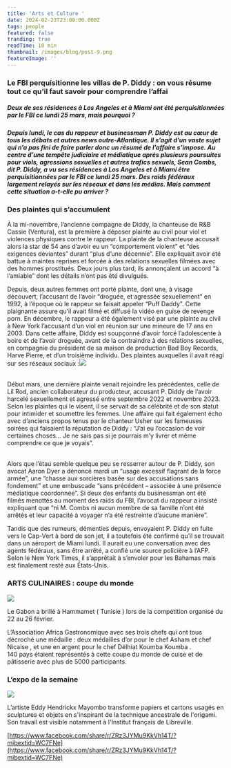 ```yaml
---
title: 'Arts et Culture '
date: 2024-02-23T23:00:00.000Z
tags: people
featured: false
tranding: true
readTime: 10 min
thumbnail: /images/blog/post-9.png
featureImage: ''
---
```


### Le FBI perquisitionne les villas de P. Diddy : on vous résume tout ce qu’il faut savoir pour comprendre l’affai

##### Deux de ses résidences à Los Angeles et à Miami ont été perquisitionnées par le FBI ce lundi 25 mars, mais pourquoi ?

##### Depuis lundi, le cas du rappeur et businessman P. Diddy est au cœur de tous les débats et autres news outre-Atlantique. Il s’agit d’un vaste sujet qui n’a pas fini de faire parler donc un résumé de l’affaire s’impose. Au centre d’une tempête judiciaire et médiatique après plusieurs poursuites pour viols, agressions sexuelles et autres trafics sexuels, Sean Combs, dit P. Diddy, a vu ses résidences à Los Angeles et à Miami être perquisitionnées par le FBI ce lundi 25 mars. Des raids fédéraux largement relayés sur les réseaux et dans les médias. Mais comment cette situation a-t-elle pu arriver ?

### Des plaintes qui s’accumulent

À la mi-novembre, l’ancienne compagne de Diddy, la chanteuse de R\&B Cassie (Ventura), est la première à déposer plainte au civil pour viol et violences physiques contre le rappeur. La plainte de la chanteuse accusait alors la star de 54 ans d’avoir eu un “comportement violent” et “des exigences déviantes” durant “plus d’une décennie”. Elle expliquait avoir été battue à maintes reprises et forcée à des relations sexuelles filmées avec des hommes prostitués. Deux jours plus tard, ils annonçaient un accord “à l’amiable” dont les détails n’ont pas été divulgués.

Depuis, deux autres femmes ont porté plainte, dont une, à visage découvert, l’accusant de l’avoir “droguée, et agressée sexuellement” en 1992, à l’époque où le rappeur se faisait appeler “Puff Daddy”. Cette plaignante assure qu’il avait filmé et diffusé la vidéo en guise de revenge porn. En décembre, le rappeur a été également visé par une plainte au civil à New York l’accusant d’un viol en réunion sur une mineure de 17 ans en 2003. Dans cette affaire, Diddy est soupçonné d’avoir forcé l’adolescente à boire et de l’avoir droguée, avant de la contraindre à des relations sexuelles, en compagnie du président de sa maison de production Bad Boy Records, Harve Pierre, et d’un troisième individu. Des plaintes auxquelles il avait réagi sur ses réseaux sociaux :![](/6B4E2FC4-39EE-4A30-AC6F-793BD60D5554.jpeg)

\
Début mars, une dernière plainte venait rejoindre les précédentes, celle de Lil Rod, ancien collaborateur du producteur, accusant P. Diddy de l’avoir harcelé sexuellement et agressé entre septembre 2022 et novembre 2023. Selon les plaintes qui le visent, il se servait de sa célébrité et de son statut pour intimider et soumettre les femmes. Une affaire qui fait également écho avec d’anciens propos tenus par le chanteur Usher sur les fameuses soirées qui faisaient la réputation de Diddy : “J’ai eu l’occasion de voir certaines choses… Je ne sais pas si je pourrais m’y livrer et même comprendre ce que je voyais”.

\
Alors que l’étau semble quelque peu se resserrer autour de P. Diddy, son avocat Aaron Dyer a dénoncé mardi un “usage excessif flagrant de la force armée”, une “chasse aux sorcières basée sur des accusations sans fondement” et une embuscade “sans précédent – associée à une présence médiatique coordonnée”. Si deux des enfants du businessman ont été filmés menottés au moment des raids du FBI, l’avocat du rappeur a insisté expliquant que “ni M. Combs ni aucun membre de sa famille n’ont été arrêtés et leur capacité à voyager n’a été restreinte d’aucune manière”.

Tandis que des rumeurs, démenties depuis, envoyaient P. Diddy en fuite vers le Cap-Vert à bord de son jet, il a toutefois été confirmé qu’il se trouvait dans un aéroport de Miami lundi. Il aurait eu une conversation avec des agents fédéraux, sans être arrêté, a confié une source policière à l’AFP. Selon le New York Times, il s’apprêtait à s’envoler pour les Bahamas mais est finalement resté aux États-Unis.

### ARTS CULINAIRES : coupe du monde

![](/7EF6A600-C6AE-4605-AD29-0C55E200D1B8.jpeg)

Le Gabon a brillé à Hammamet ( Tunisie ) lors de la compétition organisé du 22 au 26 février.

L’Association Africa Gastronomique avec ses trois chefs qui ont tous décroché une médaille : deux médailles d’or pour le chef Asham et chef Nicaise , et une en argent pour le chef Délhiat Koumba Koumba . \
140 pays étaient représentés à cette coupe du monde de cuise et de pâtisserie avec plus de 5000 participants.

### L’expo de la semaine

![](/483AC9DA-15E7-450E-BB95-E3E9C28CD91F.jpeg)

L’artiste Eddy Hendrickx Mayombo transforme papiers et cartons usagés en sculptures et objets en s'inspirant de la technique ancestrale de l'origami. Son travail est visible notamment à l'Institut français de Libreville.

[https://www.facebook.com/share/r/ZRz3JYMu9KkVh14T/?mibextid=WC7FNe](https://www.facebook.com/share/r/ZRz3JYMu9KkVh14T/?mibextid=WC7FNe)
